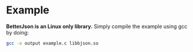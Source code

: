 <h1>Example</h1>

<p>
<strong>BetterJson is an Linux only library.</strong> Simply compile the example using gcc by doing: 

```bash
gcc -o output example.c libbjson.so
``` 

</p>